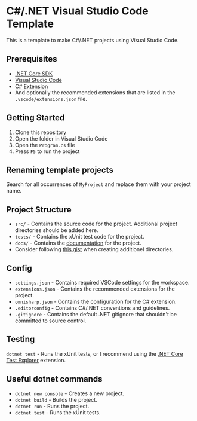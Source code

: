# C#/.NET Visual Studio Code Template

This is a template to make C#/.NET projects using Visual Studio Code.

## Prerequisites

- [.NET Core SDK](https://dotnet.microsoft.com/download)
- [Visual Studio Code](https://code.visualstudio.com/)
- [C# Extension](https://marketplace.visualstudio.com/items?itemName=ms-dotnettools.csharp)
- And optionally the recommended extensions that are listed in the `.vscode/extensions.json` file.

## Getting Started

1. Clone this repository
2. Open the folder in Visual Studio Code
3. Open the `Program.cs` file
4. Press `F5` to run the project

## Renaming template projects

Search for all occurrences of `MyProject` and replace them with your project name.

## Project Structure

- `src/` - Contains the source code for the project. Additional project directories should be added here.
- `tests/` - Contains the xUnit test code for the project.
- `docs/` - Contains the [documentation](docs/documentation) for the project.
- Consider following [this gist](https://gist.github.com/davidfowl/ed7564297c61fe9ab814) when creating additionel directories.

## Config

- `settings.json` - Contains required VSCode settings for the workspace.
- `extensions.json` - Contains the recommended extensions for the project.
- `omnisharp.json` - Contains the configuration for the C# extension.
- `.editorconfig` - Contains C#/.NET conventions and guidelines.
- `.gitignore` - Contains the default .NET gitignore that shouldn't be committed to source control.

## Testing

`dotnet test` - Runs the xUnit tests, or I recommend using the [.NET Core Test Explorer](https://marketplace.visualstudio.com/items?itemName=formulahendry.dotnet-test-explorer) extension.

## Useful dotnet commands

- `dotnet new console` - Creates a new project.
- `dotnet build` - Builds the project.
- `dotnet run` - Runs the project.
- `dotnet test` - Runs the xUnit tests.
